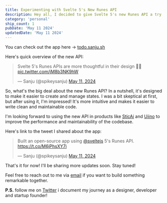 ```yaml
---
title: Experimenting with Svelte 5's New Runes API
description: Hey all, I decided to give Svelte 5's new Runes API a try and build a simple todo app to see how it works. Here's a quick overview of the new API and my thoughts on it.
category: 'personal'
ship_count: 1
pubDate: 'May 11 2024'
updatedDate: 'May 11 2024'
---
```


You can check out the app here → [todo.sanju.sh](https://todo.sanju.sh)

Here's quick overview of the new API:

<blockquote class="twitter-tweet"><p lang="en" dir="ltr">Svelte 5&#39;s Runes APIs are more thoughtful in their design 🤌🧡 <a href="https://t.co/jM8b3NK9hW">pic.twitter.com/jM8b3NK9hW</a></p>&mdash; Sanju (@spikeysanju) <a href="https://twitter.com/spikeysanju/status/1789098507170906367?ref_src=twsrc%5Etfw">May 11, 2024</a></blockquote> <script async src="https://platform.twitter.com/widgets.js" charset="utf-8"></script>

So, what's the big deal about the new Runes API? In a nutshell, it's designed to make it easier to create and manage states. I was a bit skeptical at first, but after using it, I'm impressed! It's more intuitive and makes it easier to write clean and maintainable code.

I'm looking forward to using the new API in products like [SticAi](https://sticai.com) and [Uiino](https://uiino.com) to improve the performance and maintainability of the codebase.

Here's link to the tweet I shared about the app:

<blockquote class="twitter-tweet" data-media-max-width="560"><p lang="en" dir="ltr">Built an open-source app using <a href="https://twitter.com/sveltejs?ref_src=twsrc%5Etfw">@sveltejs</a> 5&#39;s Runes API. <a href="https://t.co/M6jPhsXY7i">https://t.co/M6jPhsXY7i</a></p>&mdash; Sanju (@spikeysanju) <a href="https://twitter.com/spikeysanju/status/1789115868884111719?ref_src=twsrc%5Etfw">May 11, 2024</a></blockquote> <script async src="https://platform.twitter.com/widgets.js" charset="utf-8"></script>

That's it for now! I'll be sharing more updates soon. Stay tuned!

Feel free to reach out to me via [email](mailto:work@sanju.sh?subject=Let's%20Build%20Something%20Remarkable&body=Hi%20Sanju%2C%0A%0AI%20came%20across%20your%20projects%20and%20was%20impressed%20by%20it.%20I%20would%20love%20to%20discuss%20the%20possibility%20of%20collaborating%20on%20a%20new%20project.%20Looking%20forward%20to%20hearing%20from%20you.%0A%0ABest%20regards%2C%0A%5BYour%20Name%5D) if you want to build something remarkable together.

**P.S.** follow me on [Twitter](https://x.com/spikeysanju) i document my journey as a designer, developer and startup founder!